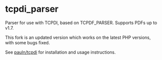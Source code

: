 tcpdi_parser
============

Parser for use with TCPDI, based on TCPDF_PARSER.  Supports PDFs up to v1.7.

This fork is an updated version which works on the latest PHP versions, with some bugs fixed.

See [pauln/tcpdi](https://github.com/pauln/tcpdi) for installation and usage instructions.
